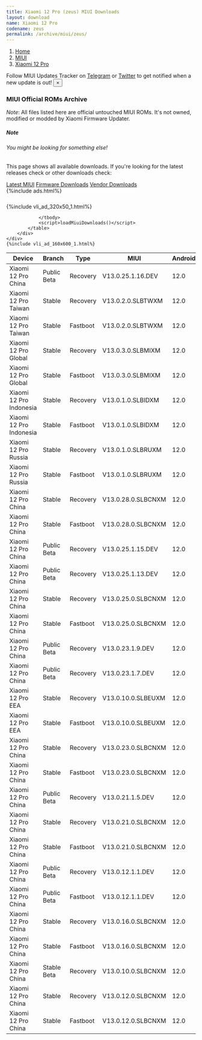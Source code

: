 ```yaml
---
title: Xiaomi 12 Pro (zeus) MIUI Downloads
layout: download
name: Xiaomi 12 Pro
codename: zeus
permalink: /archive/miui/zeus/
---
```

<nav aria-label="breadcrumb">
    <ol class="breadcrumb">
        <li class="breadcrumb-item"><a href="/">Home</a></li>
        <li class="breadcrumb-item"><a href="/miui/">MIUI</a></li>
        <li class="breadcrumb-item active" aria-current="page"><a href="/miui/zeus/">Xiaomi 12 Pro</a></li>
    </ol>
</nav>
<div class="alert alert-primary alert-dismissible fade show" role="alert">
    Follow MIUI Updates Tracker on <a href="https://t.me/MIUIUpdatesTracker" class="alert-link">Telegram</a>
     or <a href="https://twitter.com/MiFwUpdater" class="alert-link">Twitter</a> to get notified when a new update is out!
    <button type="button" class="close" data-dismiss="alert" aria-label="Close">
        <span aria-hidden="true">&times;</span>
    </button>
</div>

### MIUI Official ROMs Archive
*Note*: All files listed here are official untouched MIUI ROMs. It's not owned, modified or modded by Xiaomi Firmware Updater.
<div class="card">
  <div class="card-body">
    <h5 class="card-title">Note</h5>
    <h6 class="card-subtitle mb-2 text-muted">You might be looking for something else!</h6>
    <p class="card-text">This page shows all available downloads.
     If you're looking for the latest releases check or other downloads check:</p>
    <a href="/miui/zeus/" class="card-link">Latest MIUI</a>
    <a href="/firmware/zeus/" class="card-link">Firmware Downloads</a>
    <a href="/vendor/zeus/" class="card-link">Vendor Downloads</a>
  </div>
</div>
{%include ads.html%}
<div class="row justify-content-center">
    <div class="col-10">
        <div class="table-responsive-md" style="margin-top: 25px;">
            {%include vli_ad_320x50_1.html%}
            <table id="miui" class="display dt-responsive nowrap compact table table-striped table-hover table-sm">
                <thead class="thead-dark">
                    <tr>
                        <th data-ref="device">Device</th>
                        <th data-ref="branch">Branch</th>
                        <th data-ref="type">Type</th>
                        <th data-ref="miui">MIUI</th>
                        <th data-ref="android">Android</th>
                        <th data-ref="size">Size</th>
                        <th data-ref="size">Date</th>
                        <th data-ref="link">Link</th>
                    </tr>
                </thead>
                <tbody>
                <tr><td>Xiaomi 12 Pro China</td><td>Public Beta</td><td>Recovery</td><td>V13.0.25.1.16.DEV</td><td>12.0</td><td>5.1 GB</td><td>2022-03-18</td><td><a href="/miui/zeus/public beta/V13.0.25.1.16.DEV/">Download</a></td></tr>
<tr><td>Xiaomi 12 Pro Taiwan</td><td>Stable</td><td>Recovery</td><td>V13.0.2.0.SLBTWXM</td><td>12.0</td><td>4.1 GB</td><td>2022-03-17</td><td><a href="/miui/zeus/stable/V13.0.2.0.SLBTWXM/">Download</a></td></tr>
<tr><td>Xiaomi 12 Pro Taiwan</td><td>Stable</td><td>Fastboot</td><td>V13.0.2.0.SLBTWXM</td><td>12.0</td><td>4.8 GB</td><td>2022-02-15</td><td><a href="/miui/zeus/stable/V13.0.2.0.SLBTWXM/">Download</a></td></tr>
<tr><td>Xiaomi 12 Pro Global</td><td>Stable</td><td>Recovery</td><td>V13.0.3.0.SLBMIXM</td><td>12.0</td><td>4.1 GB</td><td>2022-03-17</td><td><a href="/miui/zeus/stable/V13.0.3.0.SLBMIXM/">Download</a></td></tr>
<tr><td>Xiaomi 12 Pro Global</td><td>Stable</td><td>Fastboot</td><td>V13.0.3.0.SLBMIXM</td><td>12.0</td><td>5.5 GB</td><td>2022-02-21</td><td><a href="/miui/zeus/stable/V13.0.3.0.SLBMIXM/">Download</a></td></tr>
<tr><td>Xiaomi 12 Pro Indonesia</td><td>Stable</td><td>Recovery</td><td>V13.0.1.0.SLBIDXM</td><td>12.0</td><td>4.2 GB</td><td>2022-03-16</td><td><a href="/miui/zeus/stable/V13.0.1.0.SLBIDXM/">Download</a></td></tr>
<tr><td>Xiaomi 12 Pro Indonesia</td><td>Stable</td><td>Fastboot</td><td>V13.0.1.0.SLBIDXM</td><td>12.0</td><td>5.6 GB</td><td>2022-02-22</td><td><a href="/miui/zeus/stable/V13.0.1.0.SLBIDXM/">Download</a></td></tr>
<tr><td>Xiaomi 12 Pro Russia</td><td>Stable</td><td>Recovery</td><td>V13.0.1.0.SLBRUXM</td><td>12.0</td><td>4.2 GB</td><td>2022-03-16</td><td><a href="/miui/zeus/stable/V13.0.1.0.SLBRUXM/">Download</a></td></tr>
<tr><td>Xiaomi 12 Pro Russia</td><td>Stable</td><td>Fastboot</td><td>V13.0.1.0.SLBRUXM</td><td>12.0</td><td>5.6 GB</td><td>2022-02-18</td><td><a href="/miui/zeus/stable/V13.0.1.0.SLBRUXM/">Download</a></td></tr>
<tr><td>Xiaomi 12 Pro China</td><td>Stable</td><td>Recovery</td><td>V13.0.28.0.SLBCNXM</td><td>12.0</td><td>5.0 GB</td><td>2022-03-11</td><td><a href="/miui/zeus/stable/V13.0.28.0.SLBCNXM/">Download</a></td></tr>
<tr><td>Xiaomi 12 Pro China</td><td>Stable</td><td>Fastboot</td><td>V13.0.28.0.SLBCNXM</td><td>12.0</td><td>6.9 GB</td><td>2022-03-09</td><td><a href="/miui/zeus/stable/V13.0.28.0.SLBCNXM/">Download</a></td></tr>
<tr><td>Xiaomi 12 Pro China</td><td>Public Beta</td><td>Recovery</td><td>V13.0.25.1.15.DEV</td><td>12.0</td><td>5.2 GB</td><td>2022-03-11</td><td><a href="/miui/zeus/public beta/V13.0.25.1.15.DEV/">Download</a></td></tr>
<tr><td>Xiaomi 12 Pro China</td><td>Public Beta</td><td>Recovery</td><td>V13.0.25.1.13.DEV</td><td>12.0</td><td>5.2 GB</td><td>2022-03-04</td><td><a href="/miui/zeus/public beta/V13.0.25.1.13.DEV/">Download</a></td></tr>
<tr><td>Xiaomi 12 Pro China</td><td>Stable</td><td>Recovery</td><td>V13.0.25.0.SLBCNXM</td><td>12.0</td><td>5.0 GB</td><td>2022-02-22</td><td><a href="/miui/zeus/stable/V13.0.25.0.SLBCNXM/">Download</a></td></tr>
<tr><td>Xiaomi 12 Pro China</td><td>Stable</td><td>Fastboot</td><td>V13.0.25.0.SLBCNXM</td><td>12.0</td><td>6.9 GB</td><td>2022-02-17</td><td><a href="/miui/zeus/stable/V13.0.25.0.SLBCNXM/">Download</a></td></tr>
<tr><td>Xiaomi 12 Pro China</td><td>Public Beta</td><td>Recovery</td><td>V13.0.23.1.9.DEV</td><td>12.0</td><td>5.1 GB</td><td>2022-02-18</td><td><a href="/miui/zeus/public beta/V13.0.23.1.9.DEV/">Download</a></td></tr>
<tr><td>Xiaomi 12 Pro China</td><td>Public Beta</td><td>Recovery</td><td>V13.0.23.1.7.DEV</td><td>12.0</td><td>5.1 GB</td><td>2022-02-11</td><td><a href="/miui/zeus/public beta/V13.0.23.1.7.DEV/">Download</a></td></tr>
<tr><td>Xiaomi 12 Pro EEA</td><td>Stable</td><td>Recovery</td><td>V13.0.10.0.SLBEUXM</td><td>12.0</td><td>4.3 GB</td><td>2022-02-02</td><td><a href="/miui/zeus/stable/V13.0.10.0.SLBEUXM/">Download</a></td></tr>
<tr><td>Xiaomi 12 Pro EEA</td><td>Stable</td><td>Fastboot</td><td>V13.0.10.0.SLBEUXM</td><td>12.0</td><td>5.6 GB</td><td>2022-01-29</td><td><a href="/miui/zeus/stable/V13.0.10.0.SLBEUXM/">Download</a></td></tr>
<tr><td>Xiaomi 12 Pro China</td><td>Stable</td><td>Recovery</td><td>V13.0.23.0.SLBCNXM</td><td>12.0</td><td>5.0 GB</td><td>2022-01-29</td><td><a href="/miui/zeus/stable/V13.0.23.0.SLBCNXM/">Download</a></td></tr>
<tr><td>Xiaomi 12 Pro China</td><td>Stable</td><td>Fastboot</td><td>V13.0.23.0.SLBCNXM</td><td>12.0</td><td>6.8 GB</td><td>2022-01-25</td><td><a href="/miui/zeus/stable/V13.0.23.0.SLBCNXM/">Download</a></td></tr>
<tr><td>Xiaomi 12 Pro China</td><td>Public Beta</td><td>Recovery</td><td>V13.0.21.1.5.DEV</td><td>12.0</td><td>5.1 GB</td><td>2022-01-21</td><td><a href="/miui/zeus/public beta/V13.0.21.1.5.DEV/">Download</a></td></tr>
<tr><td>Xiaomi 12 Pro China</td><td>Stable</td><td>Recovery</td><td>V13.0.21.0.SLBCNXM</td><td>12.0</td><td>5.0 GB</td><td>2022-01-18</td><td><a href="/miui/zeus/stable/V13.0.21.0.SLBCNXM/">Download</a></td></tr>
<tr><td>Xiaomi 12 Pro China</td><td>Stable</td><td>Fastboot</td><td>V13.0.21.0.SLBCNXM</td><td>12.0</td><td>6.8 GB</td><td>2022-01-15</td><td><a href="/miui/zeus/stable/V13.0.21.0.SLBCNXM/">Download</a></td></tr>
<tr><td>Xiaomi 12 Pro China</td><td>Public Beta</td><td>Recovery</td><td>V13.0.12.1.1.DEV</td><td>12.0</td><td>5.1 GB</td><td>2022-01-14</td><td><a href="/miui/zeus/public beta/V13.0.12.1.1.DEV/">Download</a></td></tr>
<tr><td>Xiaomi 12 Pro China</td><td>Public Beta</td><td>Fastboot</td><td>V13.0.12.1.1.DEV</td><td>12.0</td><td>5.6 GB</td><td>2022-01-14</td><td><a href="/miui/zeus/public beta/V13.0.12.1.1.DEV/">Download</a></td></tr>
<tr><td>Xiaomi 12 Pro China</td><td>Stable</td><td>Recovery</td><td>V13.0.16.0.SLBCNXM</td><td>12.0</td><td>4.9 GB</td><td>2022-01-06</td><td><a href="/miui/zeus/stable/V13.0.16.0.SLBCNXM/">Download</a></td></tr>
<tr><td>Xiaomi 12 Pro China</td><td>Stable</td><td>Fastboot</td><td>V13.0.16.0.SLBCNXM</td><td>12.0</td><td>6.7 GB</td><td>2022-01-04</td><td><a href="/miui/zeus/stable/V13.0.16.0.SLBCNXM/">Download</a></td></tr>
<tr><td>Xiaomi 12 Pro China</td><td>Stable Beta</td><td>Recovery</td><td>V13.0.10.0.SLBCNXM</td><td>12.0</td><td>5.0 GB</td><td>2021-12-31</td><td><a href="/miui/zeus/stable beta/V13.0.10.0.SLBCNXM/">Download</a></td></tr>
<tr><td>Xiaomi 12 Pro China</td><td>Stable</td><td>Recovery</td><td>V13.0.12.0.SLBCNXM</td><td>12.0</td><td>4.9 GB</td><td>2021-12-31</td><td><a href="/miui/zeus/stable/V13.0.12.0.SLBCNXM/">Download</a></td></tr>
<tr><td>Xiaomi 12 Pro China</td><td>Stable</td><td>Fastboot</td><td>V13.0.12.0.SLBCNXM</td><td>12.0</td><td>6.7 GB</td><td>2021-12-29</td><td><a href="/miui/zeus/stable/V13.0.12.0.SLBCNXM/">Download</a></td></tr>

                </tbody>
                <script>loadMiuiDownloads()</script>
            </table>
        </div>
    </div>
    {%include vli_ad_160x600_1.html%}
</div>
